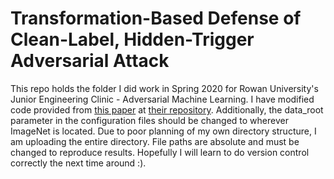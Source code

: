 Transformation-Based Defense of Clean-Label, Hidden-Trigger Adversarial Attack
======================
This repo holds the folder I did work in Spring 2020 for Rowan University's Junior Engineering Clinic - Adversarial Machine Learning. I have modified code provided from [this paper](https://arxiv.org/pdf/1910.00033.pdf) at [their repository](https://github.com/UMBCvision/Hidden-Trigger-Backdoor-Attacks). Additionally, the data_root parameter in the configuration files should be changed to wherever ImageNet is located. Due to poor planning of my own directory structure, I am uploading the entire directory. File paths are absolute and must be changed to reproduce results. Hopefully I will learn to do version control correctly the next time around :). 
